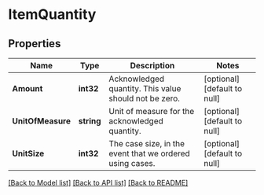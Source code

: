 # ItemQuantity

## Properties
Name | Type | Description | Notes
------------ | ------------- | ------------- | -------------
**Amount** | **int32** | Acknowledged quantity. This value should not be zero. | [optional] [default to null]
**UnitOfMeasure** | **string** | Unit of measure for the acknowledged quantity. | [optional] [default to null]
**UnitSize** | **int32** | The case size, in the event that we ordered using cases. | [optional] [default to null]

[[Back to Model list]](../README.md#documentation-for-models) [[Back to API list]](../README.md#documentation-for-api-endpoints) [[Back to README]](../README.md)

